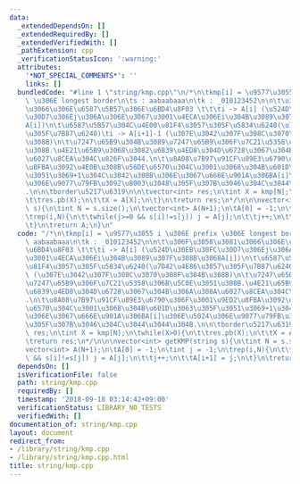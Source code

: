 ```yaml
---
data:
  _extendedDependsOn: []
  _extendedRequiredBy: []
  _extendedVerifiedWith: []
  _pathExtension: cpp
  _verificationStatusIcon: ':warning:'
  attributes:
    '*NOT_SPECIAL_COMMENTS*': ''
    links: []
  bundledCode: "#line 1 \"string/kmp.cpp\"\n/*\n\tkmp[i] = \u9577\u3055 i \u306E prefix\
    \ \u306E longest border\n\ts : aabaabaaa\n\tk : _010123452\n\n\t\u306F\u3058\u3081\
    \u3066\u306E\u6587\u5B57\u306E\u6BD4\u8F03 \t\t\ti -> A[i] (\u524D\u30EB\u30FC\
    \u30D7\u306Ej\u306A\u306E\u3067\u3001\u4ECA\u306Ei\u304B\u3089\u307F\u308B\u3068\
    A[i])\n\t\u6587\u5B57\u304C\u4E00\u81F4\u3057\u305F\u5834\u6240(\u7D42\u4E86\u3057\
    \u305F\u7B87\u6240)\ti -> A[i+1]-1 (\u307E\u3042\u307F\u308C\u3070\u308F\u304B\
    \u308B)\n\t\u7247\u65B9\u304B\u3089\u7247\u65B9\u306F\u7C21\u5358\u306B\u5C0E\u3051\
    \u308B.\u4E21\u65B9\u3068\u3082\u6839\u4ED8\u304D\u6728\u3067\u304B\u306A\u308A\
    \u6027\u8CEA\u304C\u826F\u3044.\n\t\u8A08\u7B97\u91CF\u89E3\u6790\u306F\u3001\u9ED2\
    \u8FBA\u3092\u4E0B\u308B\u56DE\u6570\u304C\u3001\u3068\u304B\u601D\u3063\u305F\
    \u3051\u3069+1\u304C\u3042\u308B\u306E\u3067\u666E\u901A\u306BA[i]\u306E\u5024\
    \u306E\u9077\u79FB\u3092\u8003\u3048\u305F\u307B\u3046\u304C\u3044\u3044\u304B\
    .\n\n\tborder\u5217\u6319\n\n\tvector<int> res;\n\tint X = kmp[N];\n\twhile(X>0){\n\
    \t\tres.pb(X);\n\t\tX = A[X];\n\t}\n\treturn res;\n*/\n\n\nvector<int> getKMP(string\
    \ s){\n\tint N = s.size();\n\tvector<int> A(N+1);\n\tA[0] = -1;\n\tint j = -1;\n\
    \trep(i,N){\n\t\twhile(j>=0 && s[i]!=s[j]) j = A[j];\n\t\tj++;\n\t\tA[i+1] = j;\n\
    \t}\n\treturn A;\n}\n"
  code: "/*\n\tkmp[i] = \u9577\u3055 i \u306E prefix \u306E longest border\n\ts :\
    \ aabaabaaa\n\tk : _010123452\n\n\t\u306F\u3058\u3081\u3066\u306E\u6587\u5B57\u306E\
    \u6BD4\u8F03 \t\t\ti -> A[i] (\u524D\u30EB\u30FC\u30D7\u306Ej\u306A\u306E\u3067\
    \u3001\u4ECA\u306Ei\u304B\u3089\u307F\u308B\u3068A[i])\n\t\u6587\u5B57\u304C\u4E00\
    \u81F4\u3057\u305F\u5834\u6240(\u7D42\u4E86\u3057\u305F\u7B87\u6240)\ti -> A[i+1]-1\
    \ (\u307E\u3042\u307F\u308C\u3070\u308F\u304B\u308B)\n\t\u7247\u65B9\u304B\u3089\
    \u7247\u65B9\u306F\u7C21\u5358\u306B\u5C0E\u3051\u308B.\u4E21\u65B9\u3068\u3082\
    \u6839\u4ED8\u304D\u6728\u3067\u304B\u306A\u308A\u6027\u8CEA\u304C\u826F\u3044\
    .\n\t\u8A08\u7B97\u91CF\u89E3\u6790\u306F\u3001\u9ED2\u8FBA\u3092\u4E0B\u308B\u56DE\
    \u6570\u304C\u3001\u3068\u304B\u601D\u3063\u305F\u3051\u3069+1\u304C\u3042\u308B\
    \u306E\u3067\u666E\u901A\u306BA[i]\u306E\u5024\u306E\u9077\u79FB\u3092\u8003\u3048\
    \u305F\u307B\u3046\u304C\u3044\u3044\u304B.\n\n\tborder\u5217\u6319\n\n\tvector<int>\
    \ res;\n\tint X = kmp[N];\n\twhile(X>0){\n\t\tres.pb(X);\n\t\tX = A[X];\n\t}\n\
    \treturn res;\n*/\n\n\nvector<int> getKMP(string s){\n\tint N = s.size();\n\t\
    vector<int> A(N+1);\n\tA[0] = -1;\n\tint j = -1;\n\trep(i,N){\n\t\twhile(j>=0\
    \ && s[i]!=s[j]) j = A[j];\n\t\tj++;\n\t\tA[i+1] = j;\n\t}\n\treturn A;\n}"
  dependsOn: []
  isVerificationFile: false
  path: string/kmp.cpp
  requiredBy: []
  timestamp: '2018-09-18 03:14:42+09:00'
  verificationStatus: LIBRARY_NO_TESTS
  verifiedWith: []
documentation_of: string/kmp.cpp
layout: document
redirect_from:
- /library/string/kmp.cpp
- /library/string/kmp.cpp.html
title: string/kmp.cpp
---
```

